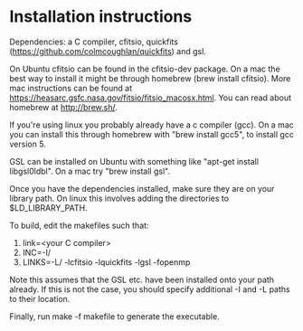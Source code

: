 # Installation instructions

Dependencies: a C compiler, cfitsio, quickfits (https://github.com/colmcoughlan/quickfits) and gsl.

On Ubuntu cfitsio can be found in the cfitsio-dev package. On a mac the best way to install it might be through homebrew (brew install cfitsio).
More mac instructions can be found at https://heasarc.gsfc.nasa.gov/fitsio/fitsio_macosx.html. You can read about homebrew at http://brew.sh/.

If you're using linux you probably already have a c compiler (gcc). On a mac you can install this through homebrew with "brew install gcc5", to install gcc version 5.

GSL can be installed on Ubuntu with something like "apt-get install libgsl0ldbl". On a mac try "brew install gsl".

Once you have the dependencies installed, make sure they are on your library path. On linux this involves adding the directories to $LD_LIBRARY_PATH.

To build, edit the makefiles such that:

  1. link=\<your C compiler>
  2. INC=-I/<path to quickfits.h directory>
  3. LINKS=-L/<path to quickfits.a directory> -lcfitsio -lquickfits -lgsl -fopenmp
  
Note this assumes that the GSL etc. have been installed onto your path already. If this is not the case, you should specify additional -I and 
-L paths to their location.

Finally, run make -f makefile to generate the executable.
